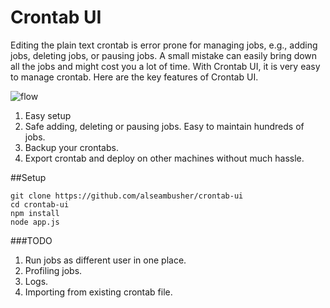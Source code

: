 Crontab UI
==========

Editing the plain text crontab is error prone for managing jobs, e.g., adding jobs, deleting jobs, or pausing jobs. A small mistake can easily bring down all the jobs and might cost you a lot of time. With Crontab UI, it is very easy to manage crontab. Here are the key features of Crontab UI.

![flow](http://alseambusher.github.io/files/flow.gif)

1. Easy setup
2. Safe adding, deleting or pausing jobs. Easy to maintain hundreds of jobs.
3. Backup your crontabs.
4. Export crontab and deploy on other machines without much hassle.

##Setup

    git clone https://github.com/alseambusher/crontab-ui
    cd crontab-ui
    npm install
    node app.js

###TODO

1. Run jobs as different user in one place.
2. Profiling jobs.
3. Logs.
4. Importing from existing crontab file.



